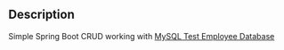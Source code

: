 ## Description

Simple Spring Boot CRUD working with [MySQL Test Employee Database](https://dev.mysql.com/doc/employee/en/)
